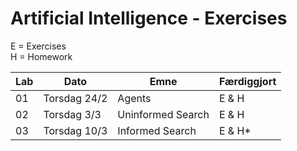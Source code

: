 # Artificial Intelligence - Exercises

E = Exercises  
H = Homework

| Lab | Dato         | Emne              | Færdiggjort |
|-----|--------------|-------------------|-------------|
| 01  | Torsdag 24/2 | Agents            | E & H       |
| 02  | Torsdag 3/3  | Uninformed Search | E & H       |
| 03  | Torsdag 10/3 | Informed Search   | E & H*      |
